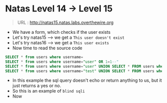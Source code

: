 # Natas Level 14 → Level 15

> URL : http://natas15.natas.labs.overthewire.org

- We have a form, which checks if the user exists
- Let's try natas15 --> we get a `This user doesn't exist`
- Let's try natas16 --> we get a `This user exists`
- Now time to read the source code

```sql
SELECT * from users where username=
SELECT * from users where username="user" OR 1=1--"
SELECT * from users where username="user" UNION SELECT * FROM users where username="natas16" and password=#"
SELECT * from users where username="test" UNION SELECT * FROM users where username="natas16" and password=#"

```
- In this example the sql query doesn't echo or return anything to us, but it just returns a yes or no.
- So this is an example of `blind sqli`
- Now 